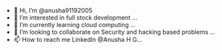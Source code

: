 - 👋 Hi, I’m @anusha91192005 
- 👀 I’m interested in full stock development ...
- 🌱 I’m currently learning cloud computing ...
- 💞️ I’m looking to collaborate on Security and hacking based problems ...
- 📫 How to reach me LinkedIn @Anusha H G...

<!---
anusha91192005/anusha91192005 is a ✨ special ✨ repository because its `README.md` (this file) appears on your GitHub profile.
You can click the Preview link to take a look at your changes.
--->

